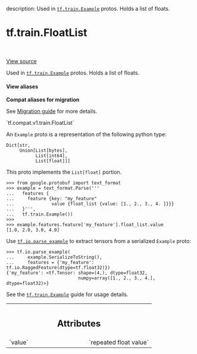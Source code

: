 description: Used in <a href="../../tf/train/Example.md"><code>tf.train.Example</code></a> protos. Holds a list of floats.

<div itemscope itemtype="http://developers.google.com/ReferenceObject">
<meta itemprop="name" content="tf.train.FloatList" />
<meta itemprop="path" content="Stable" />
</div>

# tf.train.FloatList

<!-- Insert buttons and diff -->

<table class="tfo-notebook-buttons tfo-api nocontent" align="left">

</table>

<a target="_blank" class="external" href="/code/stable/tensorflow/core/example/feature.proto">View source</a>



Used in <a href="../../tf/train/Example.md"><code>tf.train.Example</code></a> protos. Holds a list of floats.

<section class="expandable">
  <h4 class="showalways">View aliases</h4>
  <p>
<b>Compat aliases for migration</b>
<p>See
<a href="https://www.tensorflow.org/guide/migrate">Migration guide</a> for
more details.</p>
<p>`tf.compat.v1.train.FloatList`</p>
</p>
</section>

<!-- Placeholder for "Used in" -->

An `Example` proto is a representation of the following python type:

```
Dict[str,
     Union[List[bytes],
           List[int64],
           List[float]]]
```

This proto implements the `List[float]` portion.

```
>>> from google.protobuf import text_format
>>> example = text_format.Parse('''
...   features {
...     feature {key: "my_feature"
...              value {float_list {value: [1., 2., 3., 4. ]}}}
...   }''',
...   tf.train.Example())
>>>
>>> example.features.feature['my_feature'].float_list.value
[1.0, 2.0, 3.0, 4.0]
```

Use <a href="../../tf/io/parse_example.md"><code>tf.io.parse_example</code></a> to extract tensors from a serialized `Example` proto:

```
>>> tf.io.parse_example(
...     example.SerializeToString(),
...     features = {'my_feature': tf.io.RaggedFeature(dtype=tf.float32)})
{'my_feature': <tf.Tensor: shape=(4,), dtype=float32,
                           numpy=array([1., 2., 3., 4.], dtype=float32)>}
```

See the [`tf.train.Example`](https://www.tensorflow.org/tutorials/load_data/tfrecord#tftrainexample)
guide for usage details.



<!-- Tabular view -->
 <table class="responsive fixed orange">
<colgroup><col width="214px"><col></colgroup>
<tr><th colspan="2"><h2 class="add-link">Attributes</h2></th></tr>

<tr>
<td>
`value`
</td>
<td>
`repeated float value`
</td>
</tr>
</table>




